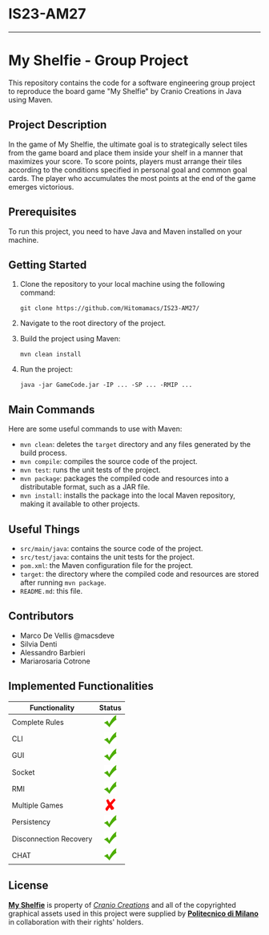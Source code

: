 # IS23-AM27
---
# My Shelfie - Group Project

This repository contains the code for a software engineering group project to reproduce the board game "My Shelfie" by Cranio Creations in Java using Maven.

## Project Description

In the game of My Shelfie, the ultimate goal is to strategically select tiles from the game board and place them inside your shelf in a manner that maximizes your score. To score points, players must arrange their tiles according to the conditions specified in personal goal and common goal cards. The player who accumulates the most points at the end of the game emerges victorious.

## Prerequisites

To run this project, you need to have Java and Maven installed on your machine.

## Getting Started

1. Clone the repository to your local machine using the following command:

    ```
    git clone https://github.com/Hitomamacs/IS23-AM27/
    ```

2. Navigate to the root directory of the project.

3. Build the project using Maven:

    ```
    mvn clean install
    ```

4. Run the project:

    ```
    java -jar GameCode.jar -IP ... -SP ... -RMIP ...
    ```

## Main Commands

Here are some useful commands to use with Maven:

- `mvn clean`: deletes the `target` directory and any files generated by the build process.
- `mvn compile`: compiles the source code of the project.
- `mvn test`: runs the unit tests of the project.
- `mvn package`: packages the compiled code and resources into a distributable format, such as a JAR file.
- `mvn install`: installs the package into the local Maven repository, making it available to other projects.

## Useful Things

- `src/main/java`: contains the source code of the project.
- `src/test/java`: contains the unit tests for the project.
- `pom.xml`: the Maven configuration file for the project.
- `target`: the directory where the compiled code and resources are stored after running `mvn package`.
- `README.md`: this file.

## Contributors

- Marco De Vellis @macsdeve
- Silvia Denti
- Alessandro Barbieri
- Mariarosaria Cotrone




## Implemented Functionalities

| Functionality           | Status        |
| ----------------------- |:-------------:|
| Complete Rules          | ![YES][TICK]  |
| CLI                     | ![YES][TICK]  |
| GUI                     | ![YES][TICK]  |
| Socket                  | ![YES][TICK]  |
|RMI                      | ![YES][TICK]  |
| Multiple Games          | ![NO][CROSS]  |
| Persistency             | ![YES][TICK]  |
| Disconnection Recovery  | ![YES][TICK]  |
| CHAT                    | ![YES][TICK]  |


## License

[**My Shelfie**]([https://craniointernational.com/products/masters-of-renaissance](https://www.craniocreations.it/prodotto/my-shelfie)/) is property of [_Cranio Creations_] and all of the copyrighted graphical assets used in this project were supplied by [**Politecnico di Milano**] in collaboration with their rights' holders.

[TICK]: https://github.com/aralara/ing-sw-2021-ferro-fumagalli-rigamonti/blob/master/github/tick.png
[CROSS]: https://github.com/aralara/ing-sw-2021-ferro-fumagalli-rigamonti/blob/master/github/cross.png
[_Cranio Creations_]: https://www.craniocreations.it/
[**Politecnico di Milano**]: https://www.polimi.it/
